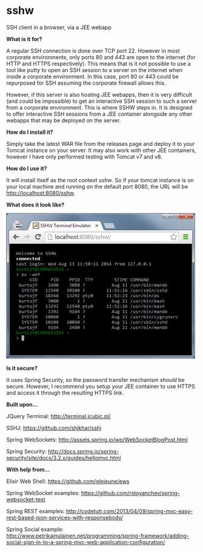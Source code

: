 sshw
====

SSH client in a browser, via a JEE webapp

**What is it for?**

A regular SSH connection is done over TCP port 22. However in most corporate environments, only ports 80 and 443 are open to the internet (for HTTP and HTTPS respectively). This means that is it not possible to use a tool like putty to open an SSH session to a server on the internet when inside a corporate environment. In this case, port 80 or 443 could be repurposed for SSH assuming the corporate firewall allows this.

However, if this server is also hosting JEE webapps, then it is very difficult (and could be impossible) to get an interactive SSH session to such a server from a corporate environment. This is where SSHW steps in. It is designed to offer interactive SSH sessions from a JEE container alongside any other webapps that may be deployed on the server.

**How do I install it?**

Simply take the latest WAR file from the releases page and deploy it to your Tomcat instance on your server. It may also work with other JEE containers, however I have only performed testing with Tomcat v7 and v8. 

**How do I use it?**

It will install itself as the root context *sshw*. So if your tomcat instance is on your local machine and running on the default port 8080, the URL will be [http://localhost:8080/sshw](http://localhost:8080/sshw).

**What does it look like?**

![](https://raw.githubusercontent.com/the-james-burton/sshw/master/doc/sshw-screenshot.png)

**Is it secure?**

It uses Spring Security, so the password transfer mechanism *should* be secure. However, I recommend you setup your JEE container to use HTTPS and access it through the resulting HTTPS link.

**Built upon...**

JQuery Terminal: http://terminal.jcubic.pl/

SSHJ: https://github.com/shikhar/sshj

Spring WebSockets: http://assets.spring.io/wp/WebSocketBlogPost.html

Spring Security: http://docs.spring.io/spring-security/site/docs/3.2.x/guides/hellomvc.html

**With help from...**

Elixir Web Shell: https://github.com/glejeune/ews

Spring WebSocket examples: https://github.com/rstoyanchev/spring-websocket-test

Spring REST examples: http://codetutr.com/2013/04/09/spring-mvc-easy-rest-based-json-services-with-responsebody/

Spring Social example: http://www.petrikainulainen.net/programming/spring-framework/adding-social-sign-in-to-a-spring-mvc-web-application-configuration/
